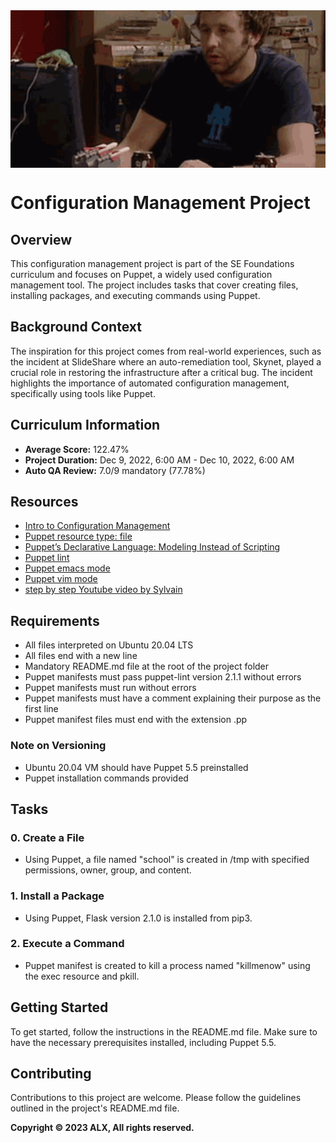 <div style="width: 100%; height: 0; padding-bottom: 50%; position: relative;">
    <img src="4i8il3B.gif" alt="OOP Image" style="position: absolute; width: 800%; height: 100%; object-fit: cover;">
</div>


# Configuration Management Project

## Overview

This configuration management project is part of the SE Foundations curriculum and focuses on Puppet, a widely used configuration management tool. The project includes tasks that cover creating files, installing packages, and executing commands using Puppet.

## Background Context

The inspiration for this project comes from real-world experiences, such as the incident at SlideShare where an auto-remediation tool, Skynet, played a crucial role in restoring the infrastructure after a critical bug. The incident highlights the importance of automated configuration management, specifically using tools like Puppet.

## Curriculum Information

- **Average Score:** 122.47%
- **Project Duration:** Dec 9, 2022, 6:00 AM - Dec 10, 2022, 6:00 AM
- **Auto QA Review:** 7.0/9 mandatory (77.78%)

## Resources

- [Intro to Configuration Management](https://www.digitalocean.com/community/tutorials/an-introduction-to-configuration-management)
- [Puppet resource type: file](https://www.puppet.com/docs/puppet/5.5/types/file.html)
- [Puppet’s Declarative Language: Modeling Instead of Scripting](https://www.puppet.com/blog)
- [Puppet lint](http://puppet-lint.com/)
- [Puppet emacs mode](https://github.com/voxpupuli/puppet-mode)
- [Puppet vim mode](https://github.com/rodjek/vim-puppet)
- [step by step Youtube video by Sylvain](https://www.youtube.com/watch?v=xmzbbe5bxrQ)

## Requirements

- All files interpreted on Ubuntu 20.04 LTS
- All files end with a new line
- Mandatory README.md file at the root of the project folder
- Puppet manifests must pass puppet-lint version 2.1.1 without errors
- Puppet manifests must run without errors
- Puppet manifests must have a comment explaining their purpose as the first line
- Puppet manifest files must end with the extension .pp

### Note on Versioning

- Ubuntu 20.04 VM should have Puppet 5.5 preinstalled
- Puppet installation commands provided

## Tasks

### 0. Create a File

- Using Puppet, a file named "school" is created in /tmp with specified permissions, owner, group, and content.

### 1. Install a Package

- Using Puppet, Flask version 2.1.0 is installed from pip3.

### 2. Execute a Command

- Puppet manifest is created to kill a process named "killmenow" using the exec resource and pkill.

## Getting Started

To get started, follow the instructions in the README.md file. Make sure to have the necessary prerequisites installed, including Puppet 5.5.

## Contributing

Contributions to this project are welcome. Please follow the guidelines outlined in the project's README.md file.

**Copyright © 2023 ALX, All rights reserved.**

